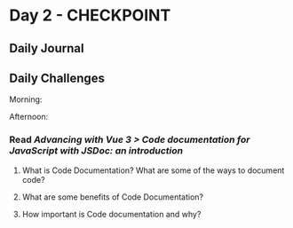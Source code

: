 # Day 2 - CHECKPOINT

## Daily Journal


## Daily Challenges

Morning: 

Afternoon: 

### Read *Advancing with Vue 3 > Code documentation for JavaScript with JSDoc: an introduction*

1. What is Code Documentation? What are some of the ways to document code?

2. What are some benefits of Code Documentation?

3. How important is Code documentation and why?